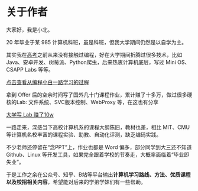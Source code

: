 # 关于作者

大家好，我是小北。

20 年毕业于某 985 计算机科班，虽是科班，但我大学期间仍然是以自学为主。

其实我在[高考](/aboutme/life/2016_gaokao.html)之前从来没有接触过编程，好在大学期间折腾过很多技术，比如Java、安卓开发、树莓派、Python爬虫，后来热衷计算机底层，写过 Mini OS、CSAPP Labs 等等。

[点击查看从编程小白一路学习的过程](/aboutme/programming_road.html)

拿到 Offer 后的空余时间写了国外几十门课程作业，累计赚了十多万，做过很多硬核的Lab: 文件系统、SVC版本控制、WebProxy 等，在这也有分享

[大学写 Lab 赚了10w](/aboutme/make_money_labs.html)

一路走来，深感当下高校计算机系的课程大纲陈旧，教材也差，相比 MIT、CMU 等计算机名校丰富的课程实验、助教、自动化评测，缺乏编码实践。

不少老师还停留在“念PPT”上，作业也都是 Word 偏多，部分同学到大三还不知道 Github、Linux 等开发工具，如果完全跟着学校的节奏走，大概率面临着“毕业即失业”。

于是工作之余在公众号、知乎、B站等平台输出**计算机学习路线、方法、优质课程以及校招相关内容**，希望能对后来的学弟学妹们有一些帮助。